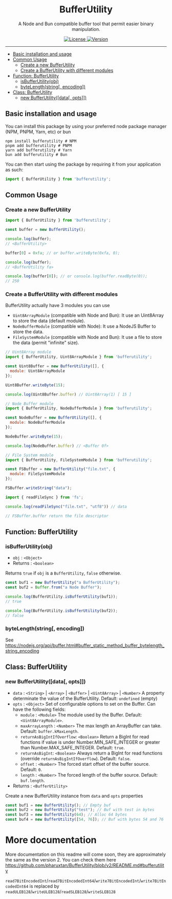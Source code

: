 <div align="center">
  <h1>BufferUtility</h1>
  <p>A Node and Bun compatible buffer tool that permit easier binary manipulation.</p>
</div>

<p align="center">
  <a rel="LICENSE" href="https://github.com/pharuxtan/bufferutility/blob/main/LICENSE">
    <img src="https://img.shields.io/static/v1?label=license&message=mit&labelColor=111111&color=0057da&style=for-the-badge&logo=data%3Aimage/png%3Bbase64%2CiVBORw0KGgoAAAANSUhEUgAAABQAAAATCAYAAACQjC21AAAACXBIWXMAAAsTAAALEwEAmpwYAAAAIGNIUk0AAHpFAACAgwAA/FcAAIDoAAB5FgAA8QEAADtfAAAcheDStWoAAAFGSURBVHjarJK9LgRhFIafWUuiEH/rJwrJClEq3IELUKgo3IrETWh0FC7BNVih0AoKBQoEydq11qMwm5yMsbPEm3yZd55zvnfO92VQKVhLak09UZeL%2BrsVZ9Qdv2tXnf1NYEndUushZFGthvemuq32FwWuq%2BeZid5DvZGpXambeYGr6qnd9dGldqaudQL3QuFWvVbbmaC6%2BprDr9WbwA4SdQW4BwaABb50CTykfjjwC%2BAx9SPAfOANYDxRCXpOnxNAM4ePA63Ul8NHR4E2QClsGgGG0jUR%2BFjglcAn8/pj4HTwUz/42FPJ68lOSDhCkR/O46XM0Qh3VcRH83jph%2BZefKUosBr8XA%2B%2BmufLAR4Dh6k/CrzWA691YOc/3Ejv6iNM3k59Xw%2B8D3gC9hN1ErjjfzSbqHVg8J8CG2XgBXgL4/9VCdD6HACaHdcHGCRMgQAAAABJRU5ErkJggg%3D%3D" alt="License">
  </a>
  <a rel="VERSION" href="https://github.com/pharuxtan/bufferutility">
    <img src="https://img.shields.io/static/v1?label=version&message=3.0.0&labelColor=111111&color=06f&style=for-the-badge" alt="Version">
  </a>
</p>

---

<!-- TOC -->

- [Basic installation and usage](#basic-installation-and-usage)
- [Common Usage](#common-usage)
  - [Create a new BufferUtility](#create-a-new-bufferutility)
  - [Create a BufferUtility with different modules](#create-a-bufferutility-with-different-modules)
- [Function: BufferUtility](#function-bufferutility)
  - [isBufferUtility(obj)](#isbufferutilityobj)
  - [byteLength(string\[, encoding\])](#bytelengthstring-encoding)
- [Class: BufferUtility](#class-bufferutility)
  - [new BufferUtility(\[data\[, opts\]\])](#new-bufferutilitydata-opts)

<!-- /TOC -->

## Basic installation and usage

You can install this package by using your preferred node package manager (NPM, PNPM, Yarn, etc) or bun

```console
npm install bufferutility # NPM
pnpm add bufferutility # PNPM
yarn add bufferutility # Yarn
bun add bufferutility # Bun
```

You can then start using the package by requiring it from your application as such:

```js
import { BufferUtility } from 'bufferutility';
```

## Common Usage

### Create a new BufferUtility

```js
import { BufferUtility } from 'bufferutility';

const buffer = new BufferUtility();

console.log(buffer);
// <BufferUtility>

buffer[0] = 0xfa; // or buffer.writeByte(0xfa, 0);

console.log(buffer);
// <BufferUtility fa>

console.log(buffer[0]); // or console.log(buffer.readByte(0));
// 250
```

### Create a BufferUtility with different modules

BufferUtility actually have 3 modules you can use
 - `Uint8ArrayModule` (compatible with Node and Bun): It use an Uint8Array to store the data (default module).
 - `NodeBufferModule` (compatible with Node): It use a NodeJS Buffer to store the data.
 - `FileSystemModule` (compatible with Node and Bun): It use a file to store the data (permit "infinite" size).

```js
// Uint8Array module
import { BufferUtility, Uint8ArrayModule } from 'bufferutility';

const Uint8Buffer = new BufferUtility([], {
  module: Uint8ArrayModule
});

Uint8Buffer.writeByte(15);

console.log(Uint8Buffer.buffer) // Uint8Array(1) [ 15 ]

// Node Buffer module
import { BufferUtility, NodeBufferModule } from 'bufferutility';

const NodeBuffer = new BufferUtility([], {
  module: NodeBufferModule
});

NodeBuffer.writeByte(15);

console.log(NodeBuffer.buffer) // <Buffer 0f>

// File System module
import { BufferUtility, FileSystemModule } from 'bufferutility';

const FSBuffer = new BufferUtility("file.txt", {
  module: FileSystemModule
}); 

FSBuffer.writeString("data");

import { readFileSync } from 'fs';

console.log(readFileSync("file.txt", "utf8")) // data

// FSBuffer.buffer return the file descriptor
```

## Function: BufferUtility

### isBufferUtility(obj)

- `obj` : `<Object>`
- Returns : `<boolean>`

Returns `true` if `obj` is a `BufferUtility`, `false` otherwise.

```js
const buf1 = new BufferUtility("a BufferUtility");
const buf2 = Buffer.from("a Node Buffer");

console.log(BufferUtility.isBufferUtility(buf1));
// true

console.log(BufferUtility.isBufferUtility(buf2));
// false
```

### byteLength(string[, encoding])

See https://nodejs.org/api/buffer.html#buffer_static_method_buffer_bytelength_string_encoding

## Class: BufferUtility

### new BufferUtility([data[, opts]])

- `data` : `<String>` | `<Array>` | `<Buffer>` | `<Uint8Array>` | `<Number>` A property determinate the value of the BufferUtility. Default: `undefined` (empty)
- `opts` : `<Object>` Set of configurable options to set on the Buffer. Can have the following fields:
  - `module` : `<Module>` The module used by the Buffer. Default: `<Uint8ArrayModule>`.
  - `maxArrayLength` : `<Number>` The max length an ArrayBuffer can take. Default: `buffer.kMaxLength`.
  - `returnAsBigIntIfOverflow`: `<Boolean>` Return a BigInt for read functions if value is under Number.MIN_SAFE_INTEGER or greater than Number.MAX_SAFE_INTEGER. Default: `true`.
  - `returnAsBigInt`: `<Boolean>` Always return a BigInt for read functions (override `returnAsBigIntIfOverflow`). Default: `false`.
  - `offset` : `<Number>` The forced start offset of the buffer source. Default: `0`.
  - `length` : `<Number>` The forced length of the buffer source. Default: `buf.length`.
- Returns : `<BufferUtility>`

Create a new BufferUtility instance from `data` and `opts` properties

```js
const buf1 = new BufferUtility(); // Empty buf
const buf2 = new BufferUtility("test"); // Buf with test in bytes
const buf3 = new BufferUtility(64); // Alloc 64 bytes
const buf4 = new BufferUtility([54, 76]); // Buf with bytes 54 and 76
```

# More documentation

More documentation on this readme will come soon, they are approximately the same as the version 2. You can check them here https://github.com/pharuxtan/BufferUtility/blob/v2/README.md#bufferutility

`read7BitEncodedInt`/`read7BitEncodedInt64`/`write7BitEncodedInt`/`write7BitEncodedInt64` is replaced by `readULEB128`/`writeULEB128`/`readSLEB128`/`writeSLEB128`